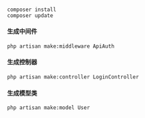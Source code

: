 ####
```
composer install
composer update
```

#### 生成中间件
```
php artisan make:middleware ApiAuth
```

#### 生成控制器
```
php artisan make:controller LoginController
```

#### 生成模型类
```
php artisan make:model User
```
